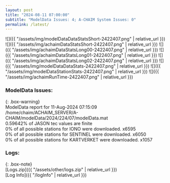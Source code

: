 ```yaml
---
layout: post
title: "2024-08-11 07:00:00"
subtitle: "ModelData Issues: 4; A-CHAIM System Issues: 0"
permalink: /latest/
---
```


![]({{ "/assets/img/modelDataDataStatsShort-2422407.png" | relative_url }})
![]({{ "/assets/img/achaimDataStatsShort-2422407.png" | relative_url }})
![]({{ "/assets/img/achaimDataStatsLong00-2422407.png" | relative_url }})
![]({{ "/assets/img/achaimDataStatsLong01-2422407.png" | relative_url }})
![]({{ "/assets/img/achaimDataStatsLong02-2422407.png" | relative_url }})
![]({{ "/assets/img/modelDataDataStats-2422407.png" | relative_url }})
![]({{ "/assets/img/modelDataStationStats-2422407.png" | relative_url }})
![]({{ "/assets/img/achaimRunTime-2422407.png" | relative_url }})


### ModelData Issues:  
  
{: .box-warning}  
 ModelData report for 11-Aug-2024 07:15:09   
 /home/chaim/ACHAIM_SERVER/A-CHAIM/modelData/2024/224/07/modelData.mat   
 0.59642% of JASON tec values are finite   
 0% of all possible stations for IONO were downloaded. x6595   
 0% of all possible stations for SENTINEL were downloaded. x6050   
 0% of all possible stations for KARTVERKET were downloaded. x1057   
  


### Logs:  
  
{: .box-note}  
[Logs.zip]({{ "/assets/other/logs.zip" | relative_url }})  
[Log Info]({{ "/logInfo" | relative_url }})  
